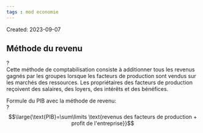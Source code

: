 ```yaml
---
tags : mod economie
---
```

Created: 2023-09-07

## Méthode du revenu
?  
Cette méthode de comptabilisation consiste à additionner tous les revenus gagnés par les groupes lorsque les facteurs de production sont vendus sur les marchés des ressources. Les propriétaires des facteurs de production reçoivent des salaires, des loyers, des intérêts et des bénéfices.

Formule du PIB avec la méthode de revenu:  
?
$$\large{\text{PIB}=\sum\limits \text{revenus des facteurs de production + profit de l'entreprise}}$$
<!--SR:!2023-10-07,4,210-->